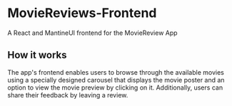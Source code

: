 # MovieReviews-Frontend
A React and MantineUI frontend for the MovieReview App

## How it works
The app's frontend enables users to browse through the available movies using a specially designed carousel that displays the movie poster and an option to view the movie preview by clicking on it. Additionally, users can share their feedback by leaving a review.
